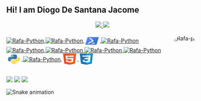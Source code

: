 ## Hi! I am Diogo De Santana Jacome
<div align="center">
  <a href="https://github.com/Didjacome">
  <img height="160em" src="https://github-readme-stats.vercel.app/api?username=Didjacome&show_icons=true&theme=dracula&include_all_commits=true&count_private=true"/>
  <img  height="160em" src="https://github-readme-stats.vercel.app/api/top-langs/?username=Didjacome&layout=compact&langs_count=7&theme=dracula"/>
</div>
<div style="display: inline_block"><br>
  <img align="right" alt="Rafa-pic" height="140" style="border-radius:50px;" src="https://i.pinimg.com/originals/b0/37/df/b037df079ca328b196300f3a24816e9c.gif">
  <img align="center" alt="Rafa-Python" height="30" width="120" src="https://cdn.worldvectorlogo.com/logos/windows-server.svg">
  <img align="center" alt="Rafa-Python" height="30" width="40" src="https://www.svgrepo.com/show/303372/azure-1-logo.svg">
  <img align="center" alt="Rafa-Python" height="30" width="40" src="https://raw.githubusercontent.com/vscode-icons/vscode-icons/master/icons/file_type_powershell.svg">
  <img align="center" alt="Rafa-Python" height="30" width="40" src="https://www.vectorlogo.zone/logos/terraformio/terraformio-icon.svg">
  <img align="center" alt="Rafa-Python" height="30" width="40" src="https://cdn.jsdelivr.net/gh/devicons/devicon/icons/bash/bash-plain.svg">
  <img align="center" alt="Rafa-Python" height="30" width="40" src="https://www.vectorlogo.zone/logos/vagrantup/vagrantup-icon.svg">
  <img align="center" alt="Rafa-Python" height="30" width="40" src="https://www.svgrepo.com/show/349342/docker.svg">
  <img align="center" alt="Rafa-Python" height="40" width="47" src="https://cdn.jsdelivr.net/gh/devicons/devicon/icons/kubernetes/kubernetes-plain-wordmark.svg">
  <img align="center" alt="Rafa-Python" height="30" width="40" src="https://raw.githubusercontent.com/devicons/devicon/master/icons/python/python-original.svg">
  <img align="center" alt="Rafa-Python" height="30" width="40" src="https://www.vectorlogo.zone/logos/ansible/ansible-icon.svg">
  <img align="center" alt="Rafa-HTML" height="30" width="40" src="https://raw.githubusercontent.com/devicons/devicon/master/icons/html5/html5-original.svg">
  <img align="center" alt="Rafa-CSS" height="30" width="40" src="https://raw.githubusercontent.com/devicons/devicon/master/icons/css3/css3-original.svg">
</div>

##

<div> 
  <a href="https://www.linkedin.com/in/diogo-de-santana-jacome-a33932196/" target="_blank"><img src="https://img.shields.io/badge/-LinkedIn-%230077B5?style=for-the-badge&logo=linkedin&logoColor=white" target="_blank"></a> 
  <a E-mail: diogo.jacome@csu.com.br  target="_blank"><img src="https://img.shields.io/badge/Microsoft_Teams-6264A7?style=for-the-badge&logo=microsoft-teams&logoColor=white" target="_blank"></a> 
  <a href="https://t.me/diogojacome" target="_blank"><img src="https://img.shields.io/badge/Telegram-2CA5E0?style=for-the-badge&logo=telegram&logoColor=white" target="_blank"></a> 

  ![Snake animation](https://github.com/Didjacome/Didjacome/blob/output/github-contribution-grid-snake.svg)
 
</div>
  

